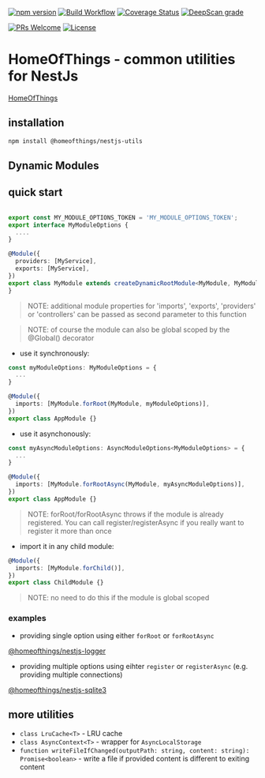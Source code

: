 [![npm version](https://badge.fury.io/js/%40homeofthings%2Fnestjs-utils.svg)](https://badge.fury.io/js/%40homeofthings%2Fnestjs-utils)
[![Build Workflow](https://github.com/gms1/HomeOfThings/actions/workflows/build.yml/badge.svg?branch=master)](https://github.com/gms1/HomeOfThings/actions/workflows/build.yml)
[![Coverage Status](https://codecov.io/gh/gms1/HomeOfThings/branch/master/graph/badge.svg?flag=nestjs-utils)](https://app.codecov.io/gh/gms1/HomeOfThings/tree/master/packages%2Fnode%2F%40homeofthings%2Fnestjs-utils)
[![DeepScan grade](https://deepscan.io/api/teams/439/projects/987/branches/1954/badge/grade.svg)](https://deepscan.io/dashboard#view=project&tid=439&pid=987&bid=1954)

[![PRs Welcome](https://img.shields.io/badge/PRs-welcome-brightgreen.svg?style=flat-square)](http://makeapullrequest.com)
[![License](https://img.shields.io/npm/l/@homeofthings/nestjs-utils.svg?style=flat-square)](https://github.com/gms1/HomeOfThings/blob/master/packages/node/@homeofthings/nestjs-utils/LICENSE)

# HomeOfThings - common utilities for NestJs

[HomeOfThings](https://github.com/gms1/HomeOfThings)

## installation

```bash
npm install @homeofthings/nestjs-utils
```

## Dynamic Modules

## quick start

```Typescript

export const MY_MODULE_OPTIONS_TOKEN = 'MY_MODULE_OPTIONS_TOKEN';
export interface MyModuleOptions {
  ....
}

@Module({
  providers: [MyService],
  exports: [MyService],
})
export class MyModule extends createDynamicRootModule<MyModule, MyModuleOptions>(MY_MODULE_OPTIONS_TOKEN) {
}
```

> NOTE: additional module properties for 'imports', 'exports', 'providers' or 'controllers' can be passed as second parameter to this function

<!-- -->

> NOTE: of course the module can also be global scoped by the @Global() decorator

- use it synchronously:

```Typescript
const myModuleOptions: MyModuleOptions = {
  ...
}

@Module({
  imports: [MyModule.forRoot(MyModule, myModuleOptions)],
})
export class AppModule {}

```

- use it asynchonously:

```Typescript
const myAsyncModuleOptions: AsyncModuleOptions<MyModuleOptions> = {
  ...
}

@Module({
  imports: [MyModule.forRootAsync(MyModule, myAsyncModuleOptions)],
})
export class AppModule {}

```

> NOTE: forRoot/forRootAsync throws if the module is already registered.
> You can call register/registerAsync if you really want to register it more than once

- import it in any child module:

```Typescript
@Module({
  imports: [MyModule.forChild()],
})
export class ChildModule {}
```

> NOTE: no need to do this if the module is global scoped

### examples

- providing single option using either `forRoot` or `forRootAsync`

[@homeofthings/nestjs-logger](https://github.com/gms1/HomeOfThings/tree/master/projects/node/libs/nestjs-logger/)

- providing multiple options using eihter `register` or `registerAsync` (e.g. providing multiple connections)

[@homeofthings/nestjs-sqlite3](https://github.com/gms1/HomeOfThings/tree/master/projects/node/libs/nestjs-sqlite3/)

## more utilities

- `class LruCache<T>` - LRU cache
- `class AsyncContext<T>` - wrapper for `AsyncLocalStorage`
- `function writeFileIfChanged(outputPath: string, content: string): Promise<boolean>` - write a file if provided content is different to exiting content
